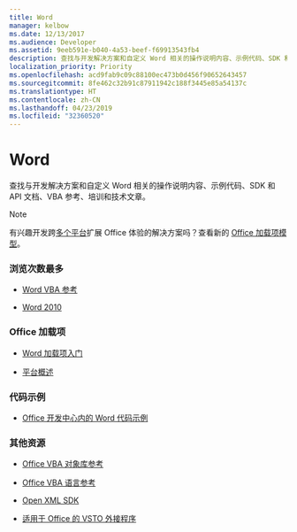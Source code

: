 ```yaml
---
title: Word
manager: kelbow
ms.date: 12/13/2017
ms.audience: Developer
ms.assetid: 9eeb591e-b040-4a53-beef-f69913543fb4
description: 查找与开发解决方案和自定义 Word 相关的操作说明内容、示例代码、SDK 和 API 文档、VBA 参考、培训和技术文章。
localization_priority: Priority
ms.openlocfilehash: acd9fab9c09c88100ec473b0d456f90652643457
ms.sourcegitcommit: 8fe462c32b91c87911942c188f3445e85a54137c
ms.translationtype: HT
ms.contentlocale: zh-CN
ms.lasthandoff: 04/23/2019
ms.locfileid: "32360520"
---
```

# <a name="word"></a>Word

查找与开发解决方案和自定义 Word 相关的操作说明内容、示例代码、SDK 和 API 文档、VBA 参考、培训和技术文章。
  
> [!NOTE]
> 有兴趣开发跨[多个平台](https://docs.microsoft.com/office/dev/add-ins/overview/office-add-in-availability)扩展 Office 体验的解决方案吗？查看新的 [Office 加载项模型](https://docs.microsoft.com/office/dev/add-ins/overview/office-add-ins)。  
  
### <a name="viewed-most"></a>浏览次数最多
  
- [Word VBA 参考](https://docs.microsoft.com/office/vba/api/overview/word)
  
- [Word 2010](https://docs.microsoft.com/previous-versions/office/developer/office-2010/ff601860(v=office.14))
  
### <a name="office-add-ins"></a>Office 加载项
  
- [Word 加载项入门](https://docs.microsoft.com/office/dev/add-ins/quickstarts/word-quickstart)
  
- [平台概述](https://docs.microsoft.com/office/dev/add-ins/overview/office-add-ins)
  
### <a name="code-samples"></a>代码示例
  
- 
  [Office 开发中心内的 Word 代码示例](https://developer.microsoft.com/word/gallery/?filterBy=Word,Samples)
  
### <a name="other-resources"></a>其他资源
  
- [Office VBA 对象库参考](https://docs.microsoft.com/office/vba/api/overview/library-reference)
  
- [Office VBA 语言参考](https://docs.microsoft.com/office/vba/api/overview/language-reference)
  
- [Open XML SDK](https://docs.microsoft.com/office/open-xml/open-xml-sdk)
  
- [适用于 Office 的 VSTO 外接程序](https://docs.microsoft.com/visualstudio/vsto/create-vsto-add-ins-for-office-by-using-visual-studio?view=vs-2017)
  

